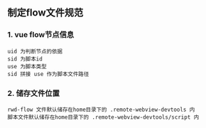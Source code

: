 ## 制定flow文件规范

### 1. vue flow节点信息
    uid 为判断节点的依据
    sid 为脚本id
    use 为脚本类型
    sid 拼接 use 作为脚本文件路径
### 2. 储存文件位置
    rwd-flow 文件默认储存在home目录下的 .remote-webview-devtools 内
    脚本文件默认储存在home目录下的 .remote-webview-devtools/script 内
